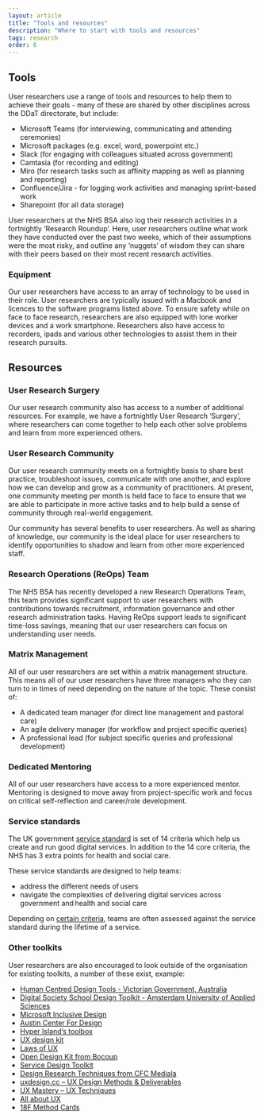 ```yaml
---
layout: article
title: "Tools and resources"
description: "Where to start with tools and resources"
tags: research
order: 6
---
```


## Tools

User researchers use a range of tools and resources to help them to achieve their goals - many of these are shared by other disciplines across the DDaT directorate, but include:

- Microsoft Teams (for interviewing, communicating and attending ceremonies)
- Microsoft packages (e.g. excel, word, powerpoint etc.)
- Slack (for engaging with colleagues situated across government)
- Camtasia (for recording and editing)
- Miro (for research tasks such as affinity mapping as well as planning and reporting)
- Confluence/Jira - for logging work activities and managing sprint-based work
- Sharepoint (for all data storage)

User researchers at the NHS BSA also log their research activities in a fortnightly ‘Research Roundup’. Here, user researchers outline what work they have conducted over the past two weeks, which of their assumptions were the most risky, and outline any ‘nuggets’ of wisdom they can share with their peers based on their most recent research activities.

### Equipment

Our user researchers have access to an array of technology to be used in their role. User researchers are typically issued with a Macbook and licences to the software programs listed above. To ensure safety while on face to face research, researchers are also equipped with lone worker devices and a work smartphone. Researchers also have access to recorders, ipads and various other technologies to assist them in their research pursuits.

## Resources

### User Research Surgery

Our user research community also has access to a number of additional resources. For example, we have a fortnightly User Research ‘Surgery’, where researchers can come together to help each other solve problems and learn from more experienced others.

### User Research Community 

Our user research community meets on a fortnightly basis to share best practice, troubleshoot issues, communicate with one another, and explore how we can develop and grow as a community of practitioners. At present, one community meeting per month is held face to face to ensure that we are able to participate in more active tasks and to help build a sense of community through real-world engagement. 

Our community has several benefits to user researchers. As well as sharing of knowledge, our community is the ideal place for user researchers to identify opportunities to shadow and learn from other more experienced staff.

### Research Operations (ReOps) Team

The NHS BSA has recently developed a new Research Operations Team, this team provides significant support to user researchers with contributions towards recruitment, information governance and other research administration tasks. Having ReOps support leads to significant time-loss savings, meaning that our user researchers can focus on understanding user needs.

### Matrix Management

All of our user researchers are set within a matrix management structure. This means all of our user researchers have three managers who they can turn to in times of need depending on the nature of the topic. These consist of:

- A dedicated team manager (for direct line management and pastoral care)
- An agile delivery manager (for workflow and project specific queries)
- A professional lead (for subject specific queries and professional development)

### Dedicated Mentoring

All of our user researchers have access to a more experienced mentor. Mentoring is designed to move away from project-specific work and focus on critical self-reflection and career/role development.

### Service standards

The UK government [service standard](https://service-manual.nhs.uk/standards-and-technology/service-standard) is set of 14 criteria which help us create and run good digital services. In addition to the 14 core criteria, the NHS has 3 extra points for health and social care.

These service standards are designed to help teams:

- address the different needs of users
- navigate the complexities of delivering digital services across government and health and social care

Depending on [certain criteria](https://www.gov.uk/service-manual/service-assessments/check-if-need-to-meet-service-standard%5D), teams are often assessed against the service standard during the lifetime of a service.

### Other toolkits

User researchers are also encouraged to look outside of the organisation for existing toolkits, a number of these exist, example:

- [Human Centred Design Tools - Victorian Government, Australia](https://www.vic.gov.au/methods-human-centred-design-tools-and-references)
- [Digital Society School Design Toolkit - Amsterdam University of Applied Sciences](https://toolkits.dss.cloud/design/)
- [Microsoft Inclusive Design](https://www.microsoft.com/design/inclusive/)
- [Austin Center For Design](https://www.ac4d.com/worksheets)
- [Hyper Island’s toolbox](https://toolbox.hyperisland.com/)
- [UX design kit](https://uxdesignkit.com/)
- [Laws of UX](https://lawsofux.com/)
- [Open Design Kit from Bocoup](http://opendesignkit.org/)
- [Service Design Toolkit](http://servicedesigntoolkit.org/)
- [Design Research Techniques from CFC Mediala](http://designresearchtechniques.com/)
- [uxdesign.cc – UX Design Methods & Deliverables](https://uxdesign.cc/ux-design-methods-deliverables-657f54ce3c7d)
- [UX Mastery – UX Techniques](http://uxmastery.com/resources/techniques/)
- [All about UX](http://www.allaboutux.org/)
- [18F Method Cards](https://methods.18f.gov/)
